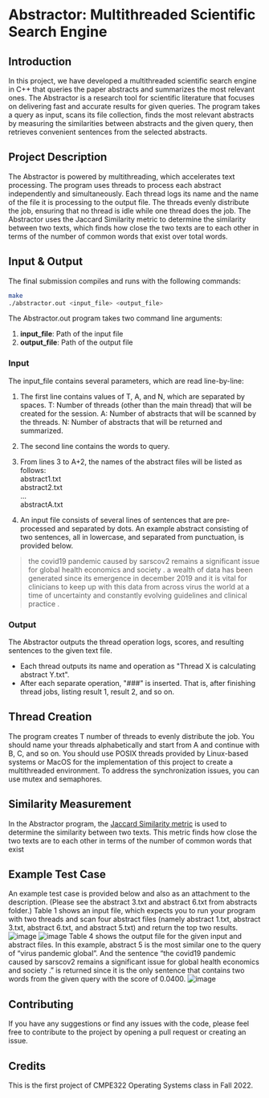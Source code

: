 # Abstractor: Multithreaded Scientific Search Engine

## Introduction
In this project, we have developed a multithreaded scientific search engine in C++ that queries the paper abstracts and summarizes the most relevant ones. The Abstractor is a research tool for scientific literature that focuses on delivering fast and accurate results for given queries. The program takes a query as input, scans its file collection, finds the most relevant abstracts by measuring the similarities between abstracts and the given query, then retrieves convenient sentences from the selected abstracts.

## Project Description
The Abstractor is powered by multithreading, which accelerates text processing. The program uses threads to process each abstract independently and simultaneously. Each thread logs its name and the name of the file it is processing to the output file. The threads evenly distribute the job, ensuring that no thread is idle while one thread does the job. The Abstractor uses the Jaccard Similarity metric to determine the similarity between two texts, which finds how close the two texts are to each other in terms of the number of common words that exist over total words.

## Input & Output
The final submission compiles and runs with the following commands:

```bash
make
./abstractor.out <input_file> <output_file>
```

The Abstractor.out program takes two command line arguments:

1. **input_file**: Path of the input file
2. **output_file**: Path of the output file

### Input
The input_file contains several parameters, which are read line-by-line:
1. The first line contains values of T, A, and N, which are separated by spaces. T: Number of threads (other than the main thread) that will be created for the session. A: Number of abstracts that will be scanned by the threads. N: Number of abstracts that will be returned and summarized.
2. The second line contains the words to query.
3. From lines 3 to A+2, the names of the abstract files will be listed as follows:<br>
abstract1.txt<br>
abstract2.txt<br>
...<br>
abstractA.txt

4. An input file consists of several lines of sentences that are pre-processed and separated by dots. An example abstract consisting of two sentences, all in lowercase, and separated from punctuation, is provided below.

> the covid19 pandemic caused by sarscov2 remains a significant issue for global health economics and society . a wealth of data has been generated since its emergence in december 2019 and it is vital for clinicians to keep up with this data from across virus the world at a time of uncertainty and constantly evolving guidelines and clinical practice .

### Output
The Abstractor outputs the thread operation logs, scores, and resulting sentences to the given text file.

* Each thread outputs its name and operation as "Thread X is calculating abstract Y.txt".
* After each separate operation, "###" is inserted. That is, after finishing thread jobs, listing result 1, result 2, and so on.

## Thread Creation
The program creates T number of threads to evenly distribute the job. You should name your threads alphabetically and start from A and continue with B, C, and so on. You should use POSIX threads provided by Linux-based systems or MacOS for the implementation of this project to create a multithreaded environment. To address the synchronization issues, you can use mutex and semaphores.

## Similarity Measurement
In the Abstractor program, the [Jaccard Similarity metric](https://studymachinelearning.com/jaccard-similarity-text-similarity-metric-in-nlp/) is used to determine the similarity between two texts. This metric finds how close the two texts are to each other in terms of the number of common words that exist

## Example Test Case
An example test case is provided below and also as an attachment to the description. (Please
see the abstract 3.txt and abstract 6.txt from abstracts folder.) Table 1 shows an input file,
which expects you to run your program with two threads and scan four abstract files (namely
abstract 1.txt, abstract 3.txt, abstract 6.txt, and abstract 5.txt) and return the top two results. <br>
![image](https://user-images.githubusercontent.com/64011660/233485783-0f787f64-c797-4b9e-913b-f9c79f668903.png)
![image](https://user-images.githubusercontent.com/64011660/233485936-5080e214-579d-4886-b69b-86197f64360c.png)
Table 4 shows the output
file for the given input and abstract files. In this example, abstract 5 is the most similar one to the query of “virus pandemic global”. And the sentence “the covid19 pandemic caused by
sarscov2 remains a significant issue for global health economics and society .” is returned since it is the only sentence that contains two words from the given query with the score of 0.0400.
![image](https://user-images.githubusercontent.com/64011660/233486180-6fdc1b62-e96d-4deb-9121-bf265fc9530a.png)

## Contributing
If you have any suggestions or find any issues with the code, please feel free to contribute to the project by opening a pull request or creating an issue.

## Credits
This is the first project of CMPE322 Operating Systems class in Fall 2022.
